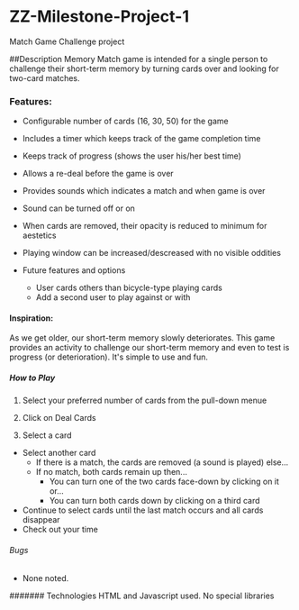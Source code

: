 # ZZ-Milestone-Project-1

Match Game Challenge project

##Description
Memory Match game is intended for a single person to challenge their short-term memory by turning cards over and looking for two-card matches.

### Features:

- Configurable number of cards (16, 30, 50) for the game
- Includes a timer which keeps track of the game completion time
- Keeps track of progress (shows the user his/her best time)
- Allows a re-deal before the game is over
- Provides sounds which indicates a match and when game is over
- Sound can be turned off or on
- When cards are removed, their opacity is reduced to minimum for aestetics
- Playing window can be increased/descreased with no visible oddities

- Future features and options
  - User cards others than bicycle-type playing cards
  - Add a second user to play against or with

#### Inspiration:

As we get older, our short-term memory slowly deteriorates. This game provides an activity to challenge our short-term memory and even to test is progress (or deterioration). It's simple to use and fun.

##### How to Play

1. Select your preferred number of cards from the pull-down menue
2. Click on Deal Cards

3. Select a card

- Select another card
  - If there is a match, the cards are removed (a sound is played) else...
  - If no match, both cards remain up then...
    - You can turn one of the two cards face-down by clicking on it or...
    - You can turn both cards down by clicking on a third card
- Continue to select cards until the last match occurs and all cards disappear
- Check out your time

###### Bugs

- None noted.

####### Technologies
HTML and Javascript used. No special libraries
